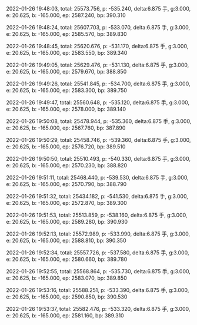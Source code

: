 2022-01-26 19:48:03, total: 25573.756, p: -535.240, delta:6.875 手, g:3.000, e: 20.625, b: -165.000, ep: 2587.240, bp: 390.310

2022-01-26 19:48:24, total: 25607.703, p: -533.070, delta:6.875 手, g:3.000, e: 20.625, b: -165.000, ep: 2585.570, bp: 389.830

2022-01-26 19:48:45, total: 25620.676, p: -531.170, delta:6.875 手, g:3.000, e: 20.625, b: -165.000, ep: 2583.550, bp: 389.340

2022-01-26 19:49:05, total: 25629.476, p: -531.130, delta:6.875 手, g:3.000, e: 20.625, b: -165.000, ep: 2579.670, bp: 388.850

2022-01-26 19:49:26, total: 25541.845, p: -534.700, delta:6.875 手, g:3.000, e: 20.625, b: -165.000, ep: 2583.300, bp: 389.750

2022-01-26 19:49:47, total: 25560.648, p: -535.120, delta:6.875 手, g:3.000, e: 20.625, b: -165.000, ep: 2578.000, bp: 389.140

2022-01-26 19:50:08, total: 25478.944, p: -535.360, delta:6.875 手, g:3.000, e: 20.625, b: -165.000, ep: 2567.760, bp: 387.890

2022-01-26 19:50:29, total: 25458.746, p: -539.360, delta:6.875 手, g:3.000, e: 20.625, b: -165.000, ep: 2576.720, bp: 389.510

2022-01-26 19:50:50, total: 25510.493, p: -540.330, delta:6.875 手, g:3.000, e: 20.625, b: -165.000, ep: 2570.230, bp: 388.820

2022-01-26 19:51:11, total: 25468.440, p: -539.530, delta:6.875 手, g:3.000, e: 20.625, b: -165.000, ep: 2570.790, bp: 388.790

2022-01-26 19:51:32, total: 25434.182, p: -541.530, delta:6.875 手, g:3.000, e: 20.625, b: -165.000, ep: 2572.870, bp: 389.300

2022-01-26 19:51:53, total: 25513.859, p: -538.160, delta:6.875 手, g:3.000, e: 20.625, b: -165.000, ep: 2589.280, bp: 390.930

2022-01-26 19:52:13, total: 25572.989, p: -533.990, delta:6.875 手, g:3.000, e: 20.625, b: -165.000, ep: 2588.810, bp: 390.350

2022-01-26 19:52:34, total: 25557.726, p: -537.580, delta:6.875 手, g:3.000, e: 20.625, b: -165.000, ep: 2580.660, bp: 389.780

2022-01-26 19:52:55, total: 25568.864, p: -535.730, delta:6.875 手, g:3.000, e: 20.625, b: -165.000, ep: 2583.070, bp: 389.850

2022-01-26 19:53:16, total: 25588.251, p: -533.390, delta:6.875 手, g:3.000, e: 20.625, b: -165.000, ep: 2590.850, bp: 390.530

2022-01-26 19:53:37, total: 25582.476, p: -533.320, delta:6.875 手, g:3.000, e: 20.625, b: -165.000, ep: 2581.160, bp: 389.310